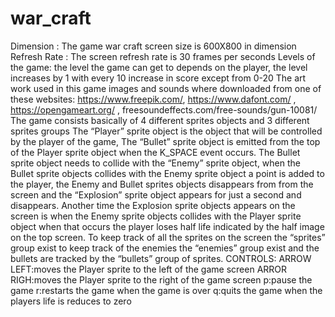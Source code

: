 # war_craft
Dimension : The game war craft screen size is 600X800 in dimension Refresh Rate : The screen refresh rate is 30 frames per seconds
Levels of the game: the level the game can get to depends on the player, the level increases by 1 with every 10 increase in score except from 0-20
The art work used in this game images and sounds where downloaded from one of these websites: https://www.freepik.com/, https://www.dafont.com/ ,
https://opengameart.org/ , freesoundeffects.com/free-sounds/gun-10081/
The game consists basically of 4 different sprites objects and 3 different sprites groups
The “Player” sprite object is the object that will be controlled by the player of the game,
The “Bullet” sprite object is emitted from the top of the Player sprite object when the K_SPACE event occurs. The Bullet sprite object needs to collide with the “Enemy” sprite object, when the Bullet sprite objects collides with the Enemy sprite object a point is added to the player, the Enemy and Bullet sprites objects disappears from from the screen and the “Explosion” sprite object appears for just a second and disappears. Another time the Explosion sprite objects appears on the screen is when the Enemy sprite objects collides with the Player sprite object when that occurs the player loses half life indicated by the half image on the top screen.
To keep track of all the sprites on the screen the “sprites” group exist to keep track of the enemies the “enemies” group exist and the bullets are tracked by the “bullets” group of sprites.
 CONTROLS:
ARROW LEFT:moves the Player sprite to the left of the game screen
ARROR RIGH:moves the Player sprite to the right of the game screen
p:pause the game
r:restarts the game when the game is over
q:quits the game when the players life is reduces to zero
